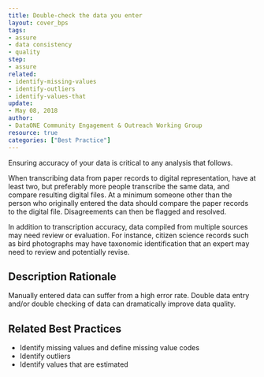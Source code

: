```yaml
---
title: Double-check the data you enter
layout: cover_bps
tags:
- assure
- data consistency
- quality
step:
- assure
related:
- identify-missing-values
- identify-outliers
- identify-values-that
update:
- May 08, 2018
author:
- DataONE Community Engagement & Outreach Working Group
resource: true
categories: ["Best Practice"]
---
```




Ensuring accuracy of your data is critical to any analysis that follows.

When transcribing data from paper records to digital representation, have at least two, but preferably more people transcribe the same data, and compare resulting digital files. At a minimum someone other than the person who originally entered the data should compare the paper records to the digital file. Disagreements can then be flagged and resolved.

In addition to transcription accuracy, data compiled from multiple sources may need review or evaluation. For instance, citizen science records such as bird photographs may have taxonomic identification that an expert may need to review and potentially revise.

## Description Rationale

Manually entered data can suffer from a high error rate. Double data entry and/or double checking of data can dramatically improve data quality.

## Related Best Practices

- Identify missing values and define missing value codes
- Identify outliers
- Identify values that are estimated
